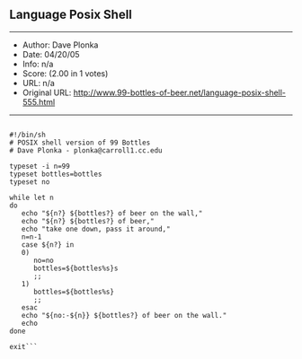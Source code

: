 
## Language Posix Shell ##
---
- Author: Dave Plonka
- Date: 04/20/05
- Info: n/a
- Score:  (2.00 in 1 votes)
- URL: n/a
- Original URL: http://www.99-bottles-of-beer.net/language-posix-shell-555.html
---

```Posix is yet another U**x shell.

#!/bin/sh
# POSIX shell version of 99 Bottles
# Dave Plonka - plonka@carroll1.cc.edu

typeset -i n=99
typeset bottles=bottles
typeset no

while let n
do
   echo "${n?} ${bottles?} of beer on the wall,"
   echo "${n?} ${bottles?} of beer,"
   echo "take one down, pass it around,"
   n=n-1
   case ${n?} in
   0)
      no=no
      bottles=${bottles%s}s
      ;;
   1)
      bottles=${bottles%s}
      ;;
   esac
   echo "${no:-${n}} ${bottles?} of beer on the wall."
   echo
done

exit```